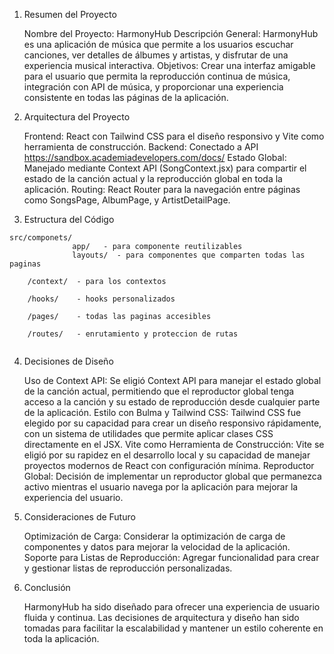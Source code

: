 1. Resumen del Proyecto

    Nombre del Proyecto: HarmonyHub
    Descripción General: HarmonyHub es una aplicación de música que permite a los usuarios escuchar canciones, ver detalles de álbumes y artistas, y disfrutar de una experiencia musical interactiva.
    Objetivos: Crear una interfaz amigable para el usuario que permita la reproducción continua de música, integración con API de música, y proporcionar una experiencia consistente en todas las páginas de la aplicación.

2. Arquitectura del Proyecto

    Frontend: React con Tailwind CSS para el diseño responsivo y Vite como herramienta de construcción.
    Backend: Conectado a API https://sandbox.academiadevelopers.com/docs/
    Estado Global: Manejado mediante Context API (SongContext.jsx) para compartir el estado de la canción actual y la reproducción global en toda la aplicación.
    Routing: React Router para la navegación entre páginas como SongsPage, AlbumPage, y ArtistDetailPage.

3. Estructura del Código

```
src/componets/
              app/   - para componente reutilizables
              layouts/  - para componentes que comparten todas las paginas
    
    /context/  - para los contextos

    /hooks/    - hooks personalizados
    
    /pages/    - todas las paginas accesibles

    /routes/   - enrutamiento y proteccion de rutas
            
```

4. Decisiones de Diseño

    Uso de Context API: Se eligió Context API para manejar el estado global de la canción actual, permitiendo que el reproductor global tenga acceso a la canción y su estado de reproducción desde cualquier parte de la aplicación.
    Estilo con Bulma y Tailwind CSS: Tailwind CSS fue elegido por su capacidad para crear un diseño responsivo rápidamente, con un sistema de utilidades que permite aplicar clases CSS directamente en el JSX.
    Vite como Herramienta de Construcción: Vite se eligió por su rapidez en el desarrollo local y su capacidad de manejar proyectos modernos de React con configuración mínima.
    Reproductor Global: Decisión de implementar un reproductor global que permanezca activo mientras el usuario navega por la aplicación para mejorar la experiencia del usuario.

5. Consideraciones de Futuro

    Optimización de Carga: Considerar la optimización de carga de componentes y datos para mejorar la velocidad de la aplicación.
    Soporte para Listas de Reproducción: Agregar funcionalidad para crear y gestionar listas de reproducción personalizadas.

6. Conclusión

    HarmonyHub ha sido diseñado para ofrecer una experiencia de usuario fluida y continua. Las decisiones de arquitectura y diseño han sido tomadas para facilitar la escalabilidad y mantener un estilo coherente en toda la aplicación.